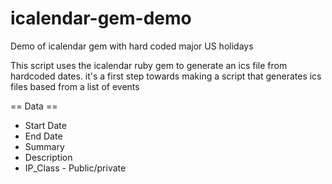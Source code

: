 icalendar-gem-demo
==================

Demo of icalendar gem with hard coded major US holidays

This script uses the icalendar ruby gem to generate an ics file from hardcoded dates. it's a first step towards making a script that generates ics files based from a list of events


== Data ==
* Start Date
* End Date
* Summary
* Description
* IP_Class - Public/private
